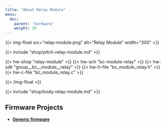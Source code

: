 ```yaml
---
title: "About Relay Module"
menu:
  doc:
    parent: 'hardware'
    weight: 20
---
```


{{< img-float src="relay-module.png" alt="Relay Module" width="300" >}}

{{< include "shop/pitch-relay-module.md" >}}

{{< hw-shop "relay-module" >}}
{{< hw-sch "bc-module-relay" >}}
{{< hw-sdk "group__bc__module__relay" >}}
{{< hw-h-file "bc_module_relay.h" >}}
{{< hw-c-file "bc_module_relay.c" >}}

{{< /img-float >}}

{{< include "shop/body-relay-module.md" >}}

## Firmware Projects

* [**Generic firmware**](https://github.com/bigclownlabs/bcf-generic-node/releases)
